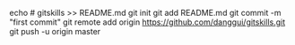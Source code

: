 
echo # gitskills >> README.md
git init
git add README.md
git commit -m "first commit"
git remote add origin https://github.com/danggui/gitskills.git
git push -u origin master
